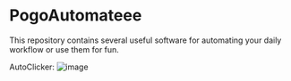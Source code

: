 # PogoAutomateee
This repository contains several useful software for automating your daily workflow or use them for fun.

AutoClicker:
![image](https://github.com/FallDropch86/PogoAutomateee/assets/126798461/bef52703-630b-4d06-8494-c53c2136e25a)
